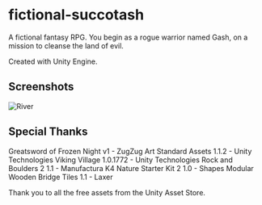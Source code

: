 # fictional-succotash

A fictional fantasy RPG. 
You begin as a rogue warrior named Gash, on a mission to cleanse the land of evil.

Created with Unity Engine.

## Screenshots

![River](https://raw.github.com/angusy29/fictional-succotash/master/Screenshots/river.jpg?raw=true "River")

## Special Thanks

Greatsword of Frozen Night v1 - ZugZug Art
Standard Assets 1.1.2 - Unity Technologies
Viking Village 1.0.1772 - Unity Technologies
Rock and Boulders 2 1.1 - Manufactura K4
Nature Starter Kit 2 1.0 - Shapes
Modular Wooden Bridge Tiles 1.1 - Laxer

Thank you to all the free assets from the Unity Asset Store.
